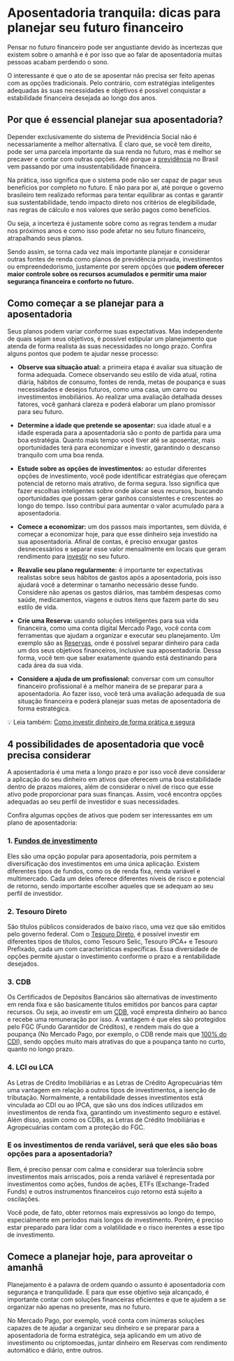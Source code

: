 # Aposentadoria tranquila: dicas para planejar seu futuro financeiro

Pensar no futuro financeiro pode ser angustiante devido às incertezas que existem sobre o amanhã e é por isso que ao falar de aposentadoria muitas pessoas acabam perdendo o sono.

O interessante é que o ato de se aposentar não precisa ser feito apenas com as opções tradicionais. Pelo contrário, com estratégias inteligentes adequadas às suas necessidades e objetivos é possível conquistar a estabilidade financeira desejada ao longo dos anos.

## Por que é essencial planejar sua aposentadoria?

Depender exclusivamente do sistema de Previdência Social não é necessariamente a melhor alternativa. É claro que, se você tem direito, pode ser uma parcela importante da sua renda no futuro, mas é melhor se precaver e contar com outras opções. Até porque a [previdência](https://meubolso.mercadopago.com.br/tudo-que-voce-precisa-saber-sobre-previdencia-privada) no Brasil vem passando por uma insustentabilidade financeira.

Na prática, isso significa que o sistema pode não ser capaz de pagar seus benefícios por completo no futuro. E não para por aí, até porque o governo brasileiro tem realizado reformas para tentar equilibrar as contas e garantir sua sustentabilidade, tendo impacto direto nos critérios de elegibilidade, nas regras de cálculo e nos valores que serão pagos como benefícios.

Ou seja, a incerteza é justamente sobre como as regras tendem a mudar nos próximos anos e como isso pode afetar no seu futuro financeiro, atrapalhando seus planos.

Sendo assim, se torna cada vez mais importante planejar e considerar outras fontes de renda como planos de previdência privada, investimentos ou empreendedorismo, justamente por serem opções que **podem oferecer maior controle sobre os recursos acumulados e permitir uma maior segurança financeira e conforto no futuro.**

## 

## Como começar a se planejar para a aposentadoria

Seus planos podem variar conforme suas expectativas. Mas independente de quais sejam seus objetivos, é possível estipular um planejamento que atenda de forma realista às suas necessidades no longo prazo. Confira alguns pontos que podem te ajudar nesse processo:

- **Observe sua situação atual:** a primeira etapa é avaliar sua situação de forma adequada. Comece observando seu estilo de vida atual, rotina diária, hábitos de consumo, fontes de renda, metas de poupança e suas necessidades e desejos futuros, como uma casa, um carro ou investimentos imobiliários. Ao realizar uma avaliação detalhada desses fatores, você ganhará clareza e poderá elaborar um plano promissor para seu futuro.

- **Determine a idade que pretende se aposentar:** sua idade atual e a idade esperada para a aposentadoria são o ponto de partida para uma boa estratégia. Quanto mais tempo você tiver até se aposentar, mais oportunidades terá para economizar e investir, garantindo o descanso tranquilo com uma boa renda.

- **Estude sobre as opções de investimentos:** ao estudar diferentes opções de investimento, você pode identificar estratégias que ofereçam potencial de retorno mais atrativo, de forma segura. Isso significa que fazer escolhas inteligentes sobre onde alocar seus recursos, buscando oportunidades que possam gerar ganhos consistentes e crescentes ao longo do tempo. Isso contribui para aumentar o valor acumulado para a aposentadoria.

- **Comece a economizar:** um dos passos mais importantes, sem dúvida, é começar a economizar hoje, para que esse dinheiro seja investido na sua aposentadoria. Afinal de contas, é preciso enxugar gastos desnecessários e separar esse valor mensalmente em locais que geram rendimento para [investir](https://meubolso.mercadopago.com.br/importancia-de-investir-dinheiro) no seu futuro. 

- **Reavalie seu plano regularmente:** é importante ter expectativas realistas sobre seus hábitos de gastos após a aposentadoria, pois isso ajudará você a determinar o tamanho necessário desse fundo. Considere não apenas os gastos diários, mas também despesas como saúde, medicamentos, viagens e outros itens que fazem parte do seu estilo de vida.

- **Crie uma Reserva:** usando soluções inteligentes para sua vida financeira, como uma conta digital Mercado Pago, você conta com ferramentas que ajudam a organizar e executar seu planejamento. Um exemplo são as [Reservas](https://meubolso.mercadopago.com.br/organizacao-financeira-com-reservas-mercado-pago), onde é possível separar dinheiro para cada um dos seus objetivos financeiros, inclusive sua aposentadoria. Dessa forma, você tem que saber exatamente quando está destinando para cada área da sua vida.

- **Considere a ajuda de um profissional:** conversar com um consultor financeiro profissional é a melhor maneira de se preparar para a aposentadoria. Ao fazer isso, você terá uma avaliação adequada de sua situação financeira e poderá planejar suas metas de aposentadoria de forma estratégica.

💡 Leia também: [Como investir dinheiro de forma prática e segura](https://meubolso.mercadopago.com.br/guia-pratico-para-investir-dinheiro)

## 4 possibilidades de aposentadoria que você precisa considerar

A aposentadoria é uma meta a longo prazo e por isso você deve considerar a aplicação do seu dinheiro em ativos que oferecem uma boa estabilidade dentro de prazos maiores, além de considerar o nível de risco que esse ativo pode proporcionar para suas finanças. Assim, você encontra opções adequadas ao seu perfil de investidor e suas necessidades.

Confira algumas opções de ativos que podem ser interessantes em um plano de aposentadoria:

### 1. [Fundos de investimento](https://meubolso.mercadopago.com.br/fundos-de-investimento)

Eles são uma opção popular para aposentadoria, pois permitem a diversificação dos investimentos em uma única aplicação. Existem diferentes tipos de fundos, como os de renda fixa, renda variável e multimercado. Cada um deles oferece diferentes níveis de risco e potencial de retorno, sendo importante escolher aqueles que se adequam ao seu perfil de investidor.

### 2. Tesouro Direto

São títulos públicos considerados de baixo risco, uma vez que são emitidos pelo governo federal. Com o [Tesouro Direto](https://meubolso.mercadopago.com.br/como-investir-no-tesouro-direto), é possível investir em diferentes tipos de títulos, como Tesouro Selic, Tesouro IPCA+ e Tesouro Prefixado, cada um com características específicas. Essa diversidade de opções permite ajustar o investimento conforme o prazo e a rentabilidade desejados.

### 3. CDB

Os Certificados de Depósitos Bancários são alternativas de investimento em renda fixa e são basicamente títulos emitidos por bancos para captar recursos. Ou seja, ao investir em um [CDB](https://meubolso.mercadopago.com.br/cdb), você empresta dinheiro ao banco e recebe uma remuneração por isso. A vantagem é que eles são protegidos pelo FGC (Fundo Garantidor de Créditos), e rendem mais do que a poupança (No Mercado Pago, por exemplo, o CDB rende mais que [100% do CDI](https://meubolso.mercadopago.com.br/sua-conta-rende-100-do-cdi-o-que-isso-significa)), sendo opções muito mais atrativas do que a poupança tanto no curto, quanto no longo prazo.

### 4. LCI ou LCA

As Letras de Crédito Imobiliárias e as Letras de Crédito Agropecuárias têm uma vantagem em relação a outros tipos de investimentos, a isenção de tributação. Normalmente, a rentabilidade desses investimentos está vinculada ao CDI ou ao IPCA, que são uns dos índices utilizados em investimentos de renda fixa, garantindo um investimento seguro e estável. Além disso, assim como os CDBs, as Letras de Crédito Imobiliárias e Agropecuárias contam com a proteção do FGC.

### E os investimentos de renda variável, será que eles são boas opções para a aposentadoria?

Bem, é preciso pensar com calma e considerar sua tolerância sobre investimentos mais arriscados, pois a renda variável é representada por investimentos como ações, fundos de ações, ETFs (Exchange-Traded Funds) e outros instrumentos financeiros cujo retorno está sujeito a oscilações.

Você pode, de fato, obter retornos mais expressivos ao longo do tempo, especialmente em períodos mais longos de investimento. Porém, é preciso estar preparado para lidar com a volatilidade e o risco inerentes a esse tipo de investimento.

## Comece a planejar hoje, para aproveitar o amanhã

Planejamento é a palavra de ordem quando o assunto é aposentadoria com segurança e tranquilidade. E para que esse objetivo seja alcançado, é importante contar com soluções financeiras eficientes e que te ajudem a se organizar não apenas no presente, mas no futuro.

No Mercado Pago, por exemplo, você conta com inúmeras soluções capazes de te ajudar a organizar seu dinheiro e se preparar para a aposentadoria de forma estratégica, seja aplicando em um ativo de investimento ou criptomoedas, juntar dinheiro em Reservas com rendimento automático e diário, entre outros.